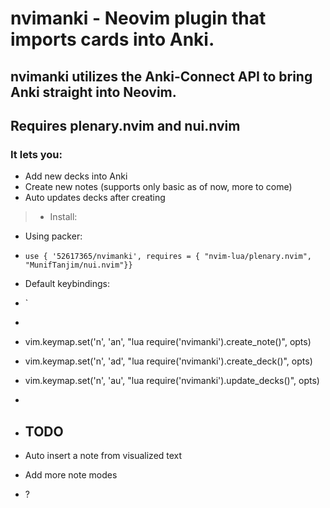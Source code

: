 # nvimanki - Neovim plugin that imports cards into Anki.
## nvimanki utilizes the Anki-Connect API to bring Anki straight into Neovim.
## Requires plenary.nvim and nui.nvim
### It lets you:
* Add new decks into Anki
* Create new notes (supports only basic as of now, more to come)
* Auto updates decks after creating

>- Install:
- Using packer:
- `use { '52617365/nvimanki', requires = { "nvim-lua/plenary.nvim", "MunifTanjim/nui.nvim"}}`


- Default keybindings:
- `
- ```
- vim.keymap.set('n', '<leader>an', "<cmd>lua require('nvimanki').create_note()<cr>", opts)
- vim.keymap.set('n', '<leader>ad', "<cmd>lua require('nvimanki').create_deck()<cr>", opts)
- vim.keymap.set('n', '<leader>au', "<cmd>lua require('nvimanki').update_decks()<cr>", opts)
- ```


- ## TODO
- Auto insert a note from visualized text
- Add more note modes
- ?
